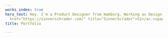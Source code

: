 ```yaml
---
works_index: true
hero_text: Hey. I'm a Product Designer from Hamburg. Working as Design Lead at <a
  href="https://sinnerschrader.com/" title="SinnerScrader">S2</a>.<span class="s1"><br></span>
title: Portfolio

---
```

<Hero :text="$page.frontmatter.hero_text" /> 

<WorksList />